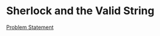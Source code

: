 # Sherlock and the Valid String

[Problem Statement](https://www.hackerrank.com/challenges/sherlock-and-valid-string)